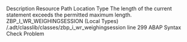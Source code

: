 Description	Resource	Path	Location	Type
The length of the current statement exceeds the permitted maximum length.	ZBP_I_WR_WEIGHINGSESSION (Local Types)	/.adt/classlib/classes/zbp_i_wr_weighingsession	line 299	ABAP Syntax Check Problem
